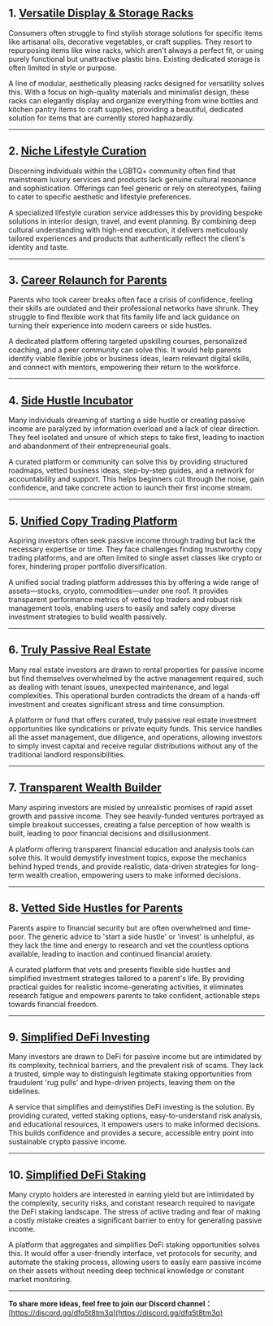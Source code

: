 ## 1. [Versatile Display & Storage Racks](https://tinyidea.net/idea/idea-cyvw3zwy7h)

Consumers often struggle to find stylish storage solutions for specific items like artisanal oils, decorative vegetables, or craft supplies. They resort to repurposing items like wine racks, which aren't always a perfect fit, or using purely functional but unattractive plastic bins. Existing dedicated storage is often limited in style or purpose.

A line of modular, aesthetically pleasing racks designed for versatility solves this. With a focus on high-quality materials and minimalist design, these racks can elegantly display and organize everything from wine bottles and kitchen pantry items to craft supplies, providing a beautiful, dedicated solution for items that are currently stored haphazardly.

---

## 2. [Niche Lifestyle Curation](https://tinyidea.net/idea/idea-swgjbvh1wo)

Discerning individuals within the LGBTQ+ community often find that mainstream luxury services and products lack genuine cultural resonance and sophistication. Offerings can feel generic or rely on stereotypes, failing to cater to specific aesthetic and lifestyle preferences.

A specialized lifestyle curation service addresses this by providing bespoke solutions in interior design, travel, and event planning. By combining deep cultural understanding with high-end execution, it delivers meticulously tailored experiences and products that authentically reflect the client's identity and taste.

---

## 3. [Career Relaunch for Parents](https://tinyidea.net/idea/idea-j6prjsk15y)

Parents who took career breaks often face a crisis of confidence, feeling their skills are outdated and their professional networks have shrunk. They struggle to find flexible work that fits family life and lack guidance on turning their experience into modern careers or side hustles.

A dedicated platform offering targeted upskilling courses, personalized coaching, and a peer community can solve this. It would help parents identify viable flexible jobs or business ideas, learn relevant digital skills, and connect with mentors, empowering their return to the workforce.

---

## 4. [Side Hustle Incubator](https://tinyidea.net/idea/idea-trfe2tqfvw)

Many individuals dreaming of starting a side hustle or creating passive income are paralyzed by information overload and a lack of clear direction. They feel isolated and unsure of which steps to take first, leading to inaction and abandonment of their entrepreneurial goals.

A curated platform or community can solve this by providing structured roadmaps, vetted business ideas, step-by-step guides, and a network for accountability and support. This helps beginners cut through the noise, gain confidence, and take concrete action to launch their first income stream.

---

## 5. [Unified Copy Trading Platform](https://tinyidea.net/idea/idea-1or05ztlcf)

Aspiring investors often seek passive income through trading but lack the necessary expertise or time. They face challenges finding trustworthy copy trading platforms, and are often limited to single asset classes like crypto or forex, hindering proper portfolio diversification.

A unified social trading platform addresses this by offering a wide range of assets—stocks, crypto, commodities—under one roof. It provides transparent performance metrics of vetted top traders and robust risk management tools, enabling users to easily and safely copy diverse investment strategies to build wealth passively.

---

## 6. [Truly Passive Real Estate](https://tinyidea.net/idea/idea-inft8rs4gl)

Many real estate investors are drawn to rental properties for passive income but find themselves overwhelmed by the active management required, such as dealing with tenant issues, unexpected maintenance, and legal complexities. This operational burden contradicts the dream of a hands-off investment and creates significant stress and time consumption.

A platform or fund that offers curated, truly passive real estate investment opportunities like syndications or private equity funds. This service handles all the asset management, due diligence, and operations, allowing investors to simply invest capital and receive regular distributions without any of the traditional landlord responsibilities.

---

## 7. [Transparent Wealth Builder](https://tinyidea.net/idea/idea-h94mfmzo4d)

Many aspiring investors are misled by unrealistic promises of rapid asset growth and passive income. They see heavily-funded ventures portrayed as simple breakout successes, creating a false perception of how wealth is built, leading to poor financial decisions and disillusionment.

A platform offering transparent financial education and analysis tools can solve this. It would demystify investment topics, expose the mechanics behind hyped trends, and provide realistic, data-driven strategies for long-term wealth creation, empowering users to make informed decisions.

---

## 8. [Vetted Side Hustles for Parents](https://tinyidea.net/idea/idea-t44e45i39k)

Parents aspire to financial security but are often overwhelmed and time-poor. The generic advice to 'start a side hustle' or 'invest' is unhelpful, as they lack the time and energy to research and vet the countless options available, leading to inaction and continued financial anxiety.

A curated platform that vets and presents flexible side hustles and simplified investment strategies tailored to a parent's life. By providing practical guides for realistic income-generating activities, it eliminates research fatigue and empowers parents to take confident, actionable steps towards financial freedom.

---

## 9. [Simplified DeFi Investing](https://tinyidea.net/idea/idea-jdfu49mzrj)

Many investors are drawn to DeFi for passive income but are intimidated by its complexity, technical barriers, and the prevalent risk of scams. They lack a trusted, simple way to distinguish legitimate staking opportunities from fraudulent 'rug pulls' and hype-driven projects, leaving them on the sidelines.

A service that simplifies and demystifies DeFi investing is the solution. By providing curated, vetted staking options, easy-to-understand risk analysis, and educational resources, it empowers users to make informed decisions. This builds confidence and provides a secure, accessible entry point into sustainable crypto passive income.

---

## 10. [Simplified DeFi Staking](https://tinyidea.net/idea/idea-zhendodcxj)

Many crypto holders are interested in earning yield but are intimidated by the complexity, security risks, and constant research required to navigate the DeFi staking landscape. The stress of active trading and fear of making a costly mistake creates a significant barrier to entry for generating passive income.

A platform that aggregates and simplifies DeFi staking opportunities solves this. It would offer a user-friendly interface, vet protocols for security, and automate the staking process, allowing users to easily earn passive income on their assets without needing deep technical knowledge or constant market monitoring.

---

**To share more ideas, feel free to join our Discord channel：**
[https://discord.gg/dfq5t8tm3q](https://discord.gg/dfq5t8tm3q)